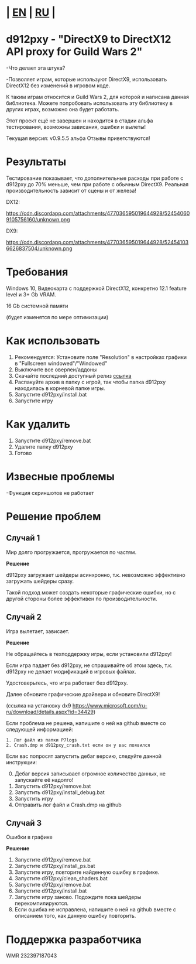 
# | [EN](https://github.com/megai2/d912pxy#d912pxy---directx9-to-directx12-api-proxy-for-guild-wars-2) | [RU](https://github.com/megai2/d912pxy#d912pxy---directx9-to-directx12-api-proxy-for-guild-wars-2-1) |

# d912pxy - "DirectX9 to DirectX12 API proxy for Guild Wars 2"

-Что делает эта штука?

-Позволяет играм, которые используют DirectX9, использовать DirectX12 без изменений в игровом коде. 

 К таким играм относится и Guild Wars 2, для которой и написана данная библиотека. Можете попробовать использовать эту библиотеку в других играх, возможно она будет работать.
 
 
 Этот проект ещё не завершен и находится в стадии альфа тестирования, возможны зависания, ошибки и вылеты!
 
 Текущая версия: v0.9.5.5 альфа
 Отзывы приветствуются!
 
# Результаты

Тестирование показывает, что дополнительные расходы при работе с d912pxy до 70% меньше, чем при работе с обычным DirectX9.
Реальная производительность зависит от сцены и от железа!

DX12:

https://cdn.discordapp.com/attachments/477036595019644928/524540609105756160/unknown.png 


DX9:

https://cdn.discordapp.com/attachments/477036595019644928/524541036626837504/unknown.png

   
# Требования

Windows 10, Видеокарта с поддержкой DirectX12, конкретно 12.1 feature level и 3+ Gb VRAM.

16 Gb системной памяти

(будет изменятся по мере оптимизации)
 
# Как использовать

1. Рекомендуется: Установите поле "Resolution" в настройках графики в "Fullscreen windowed"/"Windowed"
2. Выключите все оверлеи/аддоны
3. Скачайте последний доступный релиз [ссылка](https://github.com/megai2/d912pxy/releases/tag/v0.9.5.5a)
4. Распакуйте архив в папку с игрой, так чтобы папка d912pxy находилась в корневой папке игры.
5. Запустите d912pxy/install.bat
6. Запустите игру

# Как удалить

1. Запустите d912pxy/remove.bat
2. Удалите папку d912pxy
3. Готово

# Извесные проблемы

-Функция скриншотов не работает

# Решение проблем

## Случай 1
  Мир долго прогружается, прогружается по частям.
  
**Решение**

  d912pxy загружает шейдеры асинхронно, т.к. невозможно эффективно загружать шейдеры сразу.
  
  Такой подход может создать некоторые графические ошибки, но с другой стороны более эффективен по производительности.
  
  
## Случай 2
  Игра вылетает, зависает.
  
**Решение**

  Не обращайтесь в техподдержку игры, если установили d912pxy!
  
  Если игра падает без d912pxy, не спрашивайте об этом здесь, т.к. d912pxy не делает модификаций в игровых файлах.
    
  Удостоверьтесь, что игра работает без d912pxy.  
  
  Далее обновите графические драйвера и обновите DirectX9!
    
  (ссылка на установку dx9 https://www.microsoft.com/ru-ru/download/details.aspx?id=34429)
  
  Если проблема не решена, напишите о ней на github вместе со следующей информацией:
  
    1. Лог файл из папки P7logs
    2. Crash.dmp и d912pxy_crash.txt если он у вас появился
    
 Если вас попросят запустить дебаг версию, следуйте данной инструкции:
 
   0. Дебаг версия записывает огромное количество данных, не запускайте её надолго!
   1. Запустить d912pxy/remove.bat
   2. Запустить d912pxy/install_debug.bat
   3. Запустить игру
   4. Отправить лог файл и Crash.dmp на github

## Случай 3 

  Ошибки в графике
 
**Решение**

  1. Запустите d912pxy/remove.bat
  2. Запустите d912pxy/install_ps.bat
  3. Запустите игру, повторите найденную ошибку в графике.
  4. Запустите d912pxy/clean_shaders.bat
  5. Запустите d912pxy/remove.bat
  6. Запустите d912pxy/install.bat
  7. Запустите игру заново. Подождите пока шейдеры перекомпилируются.
  8. Если ошибка не исправлена, напишите о ней на github вместе с описанием того, как данную ошибку повторить.  
  
# Поддержка разработчика

 WMR 232397187043
